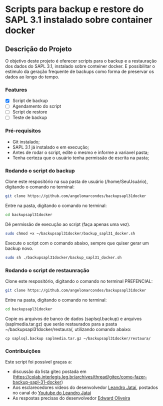 # Scripts para backup e restore do SAPL 3.1 instalado sobre container docker
## Descrição do Projeto
O objetivo deste projeto é oferecer scripts para o backup e a restauração dos dados do SAPL 3.1, instalado sobre conteiner docker. E possibilitar o estimulo da geração frequente de backups como forma de preservar os dados ao longo do tempo.

### Features
- [x] Script de backup
- [ ] Agendamento do script 
- [ ] Script de restore
- [ ] Teste de backup
### Pré-requisitos
* Git instalado;
* SAPL 3.1 já instalado e em execução;
* Antes de rodar o script, edite o mesmo e informe a variavel pasta;
* Tenha certeza que o usuário tenha permissão de escrita na pasta;

### Rodando o script do backup
Clone este respositório na sua pasta de usuário (/home/SeuUsuário), digitando o comando no terminal:
```bash
git clone https://github.com/angelomarcondes/backupsapl31docker
```
Entre na pasta, digitando o comando no terminal:
``` bash
cd backupsapl31docker
```
Dê permissão de execução ao script (faça apenas uma vez).

```bash
sudo chmod +x ~/backupsapl31docker/backup_sapl31_docker.sh
```

Execute o script com o comando abaixo, sempre que quiser gerar um backup novo.

```bash
sudo sh ./backupsapl31docker/backup_sapl31_docker.sh
```

### Rodando o script de restaunração

Clone este respositório, digitando o comando no terminal PREFENCIAL:
```bash
git clone https://github.com/angelomarcondes/backupsapl31docker
```
Entre na pasta, digitando o comando no terminal:
``` bash
cd backupsapl31docker
```
Copie os arquivos de banco de dados (saplsql.backup) e arquivos (saplmedia.tar.gz) que serão restaurados para a pasta ~/backupsapl31docker/restaura/, utilizando comando abaixo:
```
cp saplsql.backup saplmedia.tar.gz ~/backupsapl31docker/restaura/
```




### Contribuições
Este script foi possível graças a:
* discussão da lista gitec postada em (https://colab.interlegis.leg.br/archives/thread/gitec/como-fazer-backup-sapl-31-docker)
* Aos esclarecedores vídeos do desenvolvedor [Leandro Jataí](https://github.com/LeandroJatai), postados no canal do [Youtube do Leandro Jataí](https://www.youtube.com/channel/UCoB82LbfGCMrC3Q68XkJY_A)
* As respostas precisas do desenvolvedor [Edward Oliveira](https://github.com/edwardoliveira)

